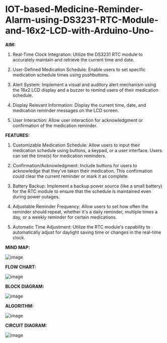# IOT-based-Medicine-Reminder-Alarm-using-DS3231-RTC-Module-and-16x2-LCD-with-Arduino-Uno-

**AIM:**

1. Real-Time Clock Integration: Utilize the DS3231 RTC module to accurately maintain and retrieve the current time and date.

2. User-Defined Medication Schedule: Enable users to set specific medication schedule times using pushbuttons.

3. Alert System: Implement a visual and auditory alert mechanism using the 16x2 LCD display and a buzzer to remind users of their medication schedule.

4. Display Relevant Information: Display the current time, date, and medication reminder messages on the LCD screen.

5. User Interaction: Allow user interaction for acknowledgment or confirmation of the medication reminder.

**FEATURES:**

1. Customizable Medication Schedule: Allow users to input their medication schedule using buttons, a keypad, or a user interface. Users can set the time(s) for medication reminders.

2. Confirmation/Acknowledgment: Include buttons for users to acknowledge that they've taken their medication. This confirmation could clear the current reminder or mark it as complete.

3. Battery Backup: Implement a backup power source (like a small battery) for the RTC module to ensure that the schedule is maintained even during power outages.

4. Adjustable Reminder Frequency: Allow users to set how often the reminder should repeat, whether it's a daily reminder, multiple times a day, or a weekly reminder for certain medications.

5. Automatic Time Adjustment: Utilize the RTC module's capability to automatically adjust for daylight saving time or changes in the real-time clock.

**MIND MAP:**

![image](https://github.com/vijethk3904/IOT-based-Medicine-Reminder-Alarm-using-DS3231-RTC-Module-and-16x2-LCD-with-Arduino-Uno-/assets/149647654/8c2ec343-1081-481b-97c9-cb84fa4c96d2)

**FLOW CHART:**

![image](https://github.com/vijethk3904/IOT-based-Medicine-Reminder-Alarm-using-DS3231-RTC-Module-and-16x2-LCD-with-Arduino-Uno-/assets/149647654/5c863725-0308-4826-b57b-d4f6b976f583)


**BLOCK DIAGRAM:**

![image](https://github.com/vijethk3904/IOT-based-Medicine-Reminder-Alarm-using-DS3231-RTC-Module-and-16x2-LCD-with-Arduino-Uno-/assets/149647654/131af513-c749-4249-af8c-c3eac67ebbaf)


**ALGORITHM:**

![image](https://github.com/vijethk3904/IOT-based-Medicine-Reminder-Alarm-using-DS3231-RTC-Module-and-16x2-LCD-with-Arduino-Uno-/assets/149647654/c7de2022-b085-446e-b0e9-0ce723c0d654)

**CIRCUIT DIAGRAM:**

![image](https://github.com/vijethk3904/IOT-based-Medicine-Reminder-Alarm-using-DS3231-RTC-Module-and-16x2-LCD-with-Arduino-Uno-/assets/149647654/6de1b895-b861-4096-b8fe-33ca92798ee4)
